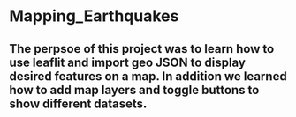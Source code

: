 # Mapping_Earthquakes

## The perpsoe of this project was to learn how to use leaflit and import geo JSON to display desired features on a map. In addition we learned how to add map layers and toggle buttons to show different datasets. 
